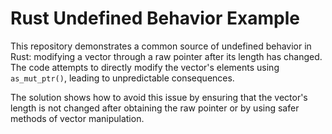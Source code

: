 # Rust Undefined Behavior Example

This repository demonstrates a common source of undefined behavior in Rust: modifying a vector through a raw pointer after its length has changed. The code attempts to directly modify the vector's elements using `as_mut_ptr()`, leading to unpredictable consequences.

The solution shows how to avoid this issue by ensuring that the vector's length is not changed after obtaining the raw pointer or by using safer methods of vector manipulation.